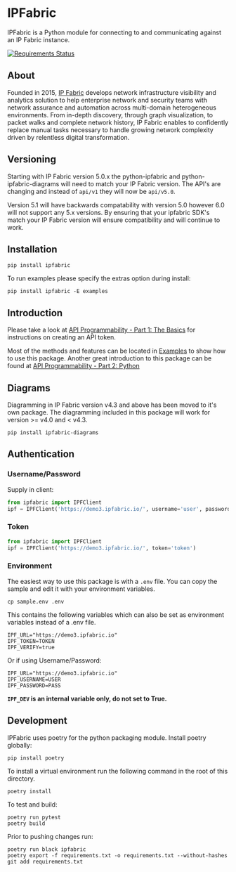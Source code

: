 # IPFabric

IPFabric is a Python module for connecting to and communicating against an IP Fabric instance.

[![Requirements Status](https://requires.io/github/community-fabric/python-ipfabric/requirements.svg?branch=main)](https://requires.io/github/community-fabric/python-ipfabric/requirements/?branch=main)

## About

Founded in 2015, [IP Fabric](https://ipfabric.io/) develops network infrastructure visibility and analytics solution to
help enterprise network and security teams with network assurance and automation across multi-domain heterogeneous
environments. From in-depth discovery, through graph visualization, to packet walks and complete network history, IP
Fabric enables to confidently replace manual tasks necessary to handle growing network complexity driven by relentless
digital transformation. 

## Versioning
Starting with IP Fabric version 5.0.x the python-ipfabric and python-ipfabric-diagrams will need to
match your IP Fabric version.  The API's are changing and instead of `api/v1` they will now be `api/v5.0`.

Version 5.1 will have backwards compatability with version 5.0 however 6.0 will not support any 5.x versions.
By ensuring that your ipfabric SDK's match your IP Fabric version will ensure compatibility and will continue to work.

## Installation

```
pip install ipfabric
```

To run examples please specify the extras option during install:
```
pip install ipfabric -E examples
```

## Introduction

Please take a look at [API Programmability - Part 1: The Basics](https://ipfabric.io/blog/api-programmability-part-1/)
for instructions on creating an API token.

Most of the methods and features can be located in [Examples](examples) to show how to use this package. 
Another great introduction to this package can be found at [API Programmability - Part 2: Python](https://ipfabric.io/blog/api-programmability-python/)

## Diagrams

Diagramming in IP Fabric version v4.3 and above has been moved to it's own package.  The diagramming included in
this package will work for version >= v4.0 and < v4.3.

```
pip install ipfabric-diagrams
```

## Authentication
### Username/Password
Supply in client:
```python
from ipfabric import IPFClient
ipf = IPFClient('https://demo3.ipfabric.io/', username='user', password='pass')
```

### Token
```python
from ipfabric import IPFClient
ipf = IPFClient('https://demo3.ipfabric.io/', token='token')
```

### Environment 
The easiest way to use this package is with a `.env` file.  You can copy the sample and edit it with your environment variables. 

```commandline
cp sample.env .env
```

This contains the following variables which can also be set as environment variables instead of a .env file.
```
IPF_URL="https://demo3.ipfabric.io"
IPF_TOKEN=TOKEN
IPF_VERIFY=true
```

Or if using Username/Password:
```
IPF_URL="https://demo3.ipfabric.io"
IPF_USERNAME=USER
IPF_PASSWORD=PASS
```

**`IPF_DEV` is an internal variable only, do not set to True.**

## Development

IPFabric uses poetry for the python packaging module. Install poetry globally:

```
pip install poetry
```

To install a virtual environment run the following command in the root of this directory.

```
poetry install
```

To test and build:

```
poetry run pytest
poetry build
```

Prior to pushing changes run:
```
poetry run black ipfabric
poetry export -f requirements.txt -o requirements.txt --without-hashes
git add requirements.txt
```